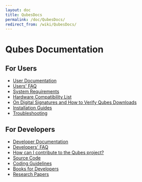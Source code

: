 ```yaml
---
layout: doc
title: QubesDocs
permalink: /doc/QubesDocs/
redirect_from: /wiki/QubesDocs/
---
```


Qubes Documentation
===================

For Users
---------

-   [User Documentation](/doc/UserDoc)
-   [Users' FAQ](/doc/UserFaq)
-   [System Requirements](/doc/SystemRequirements)
-   [Hardware Compatibility List](/doc/HCL)
-   [On Digital Signatures and How to Verify Qubes Downloads](/doc/VerifyingSignatures)
-   [Installation Guides](/doc/QubesDownloads)
-   [Troubleshooting](/doc/TroubleShooting)

For Developers
--------------

-   [Developer Documentation](/doc/SystemDoc)
-   [Developers' FAQ](/doc/DevelFaq)
-   [How can I contribute to the Qubes project?](/doc/ContributingHowto)
-   [Source Code](/doc/SourceCode)
-   [Coding Guidelines](/doc/CodingStyle)
-   [Books for Developers](/doc/DevelBooks)
-   [Research Papers](/doc/QubesResearch)

